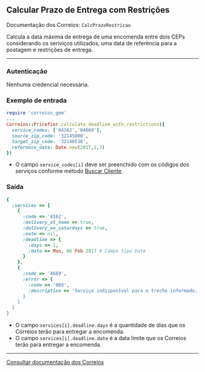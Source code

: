 ## Calcular Prazo de Entrega com Restrições

Documentação dos Correios: `CalcPrazoRestricao`

Calcula a data máxima de entrega de uma encomenda entre dois CEPs considerando os seriviços utilizados, uma data de
referência para a postagem e restrições de entrega.

____

### Autenticação
Nenhuma credencial necessária.

### Exemplo de entrada

```ruby
require 'correios_gem'
...
Correios::Pricefier.calculate_deadline_with_restrictions({
  service_codes: ['04162','04669'],
  source_zip_code: '32145000',
  target_zip_code: '32140530',
  reference_date: Date.new(2017,2,3)
})

```
* O campo `service_codes[i]` deve ser preenchido com os códigos dos serviços conforme método [Buscar Cliente](../sigep/SEARCH_CUSTOMER.md).

### Saída

```ruby
{
  :services => [
    {
      :code => '4162',
      :delivery_at_home => true,
      :delivery_on_saturdays => true,
      :note => nil,
      :deadline => {
        :days => 1,
        :date => Mon, 06 Feb 2017 # Campo tipo Date 
      }
    },
    {
      :code => '4669',
      :error => {
        :code => '008',
        :description => 'Serviço indisponível para o trecho informado.''
      }
    }
  ]
}
```
* O campo `services[i].deadline.days` é a quantidade de dias que os Correios terão para entregar a encomenda.
* O campo `services[i].deadline.date` é a data limite que os Correios terão para entregar a encomenda.
---

[Consultar documentação dos Correios](http://ws.correios.com.br/calculador/CalcPrecoPrazo.asmx)
